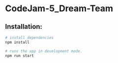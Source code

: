 # CodeJam-5_Dream-Team

## Installation:
``` bash
# install dependencies
npm install

# runs the app in development mode.
npm run start
```
